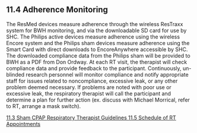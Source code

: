 ## 11.4 Adherence Monitoring

The ResMed devices measure adherence through the wireless ResTraxx system for BWH monitoring, and via the downloadable SD card for use by SHC.
The Philips active devices measure adherence using the wireless Encore system and the Philips sham devices measure adherence using the Smart Card with direct downloads to EncoreAnywhere accessible by SHC.  The downloaded compliance data from the Philips sham will be provided to BWH as a PDF from Don Ordway.
At each RT visit, the therapist will check compliance data and provide feedback to the participant.  Continuously, un-blinded research personnel will monitor compliance and notify appropriate staff for issues related to noncompliance, excessive leak, or any other problem deemed necessary. If problems are noted with poor use or excessive leak, the respiratory therapist will call the participant and determine a plan for further action (ex. discuss with Michael Morrical, refer to RT, arrange a mask switch).


<div class="center">
<div class="btn-group">
  <a href=":pages_path:/manuals/respiratory-therapist-guidelines/11-03-sham-cpap.md" class="btn btn-default">
    <span class="glyphicon glyphicon-chevron-left"></span>
    11.3 Sham CPAP
  </a>

  <a href=":pages_path:/manuals/respiratory-therapist-guidelines" class="btn btn-default">
    <span class="glyphicon glyphicon-chevron-up"></span>
    Respiratory Therapist Guidelines
  </a>

  <a href=":pages_path:/manuals/respiratory-therapist-guidelines/11-05-schedule-RT-appts.md" class="btn btn-success">
    11.5 Schedule of RT Appointments
    <span class="glyphicon glyphicon-chevron-right"></span>
  </a>
</div>
</div>
